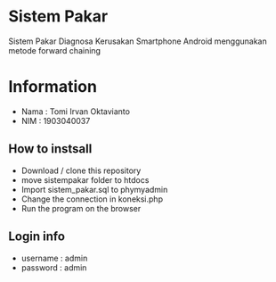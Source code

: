 # Sistem Pakar

Sistem Pakar Diagnosa Kerusakan Smartphone Android menggunakan metode forward chaining
<br>

# Information

- Nama : Tomi Irvan Oktavianto
- NIM : 1903040037

## How to instsall

- Download / clone this repository
- move sistempakar folder to htdocs
- Import sistem_pakar.sql to phymyadmin
- Change the connection in koneksi.php
- Run the program on the browser

## Login info

- username : admin
- password : admin
